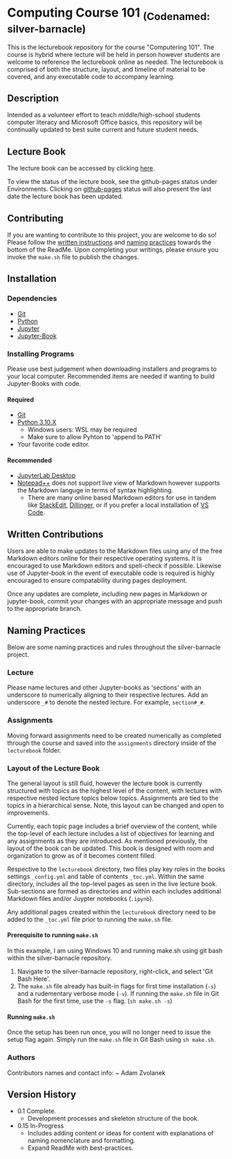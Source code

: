 # Computing Course 101 <sub>(Codenamed: silver-barnacle)</sub>

This is the lecturebook repository for the course "Computering 101". The course is hybrid where lecture will be held in person however students are welcome to reference the lecturebook online as needed. The lecturebook is comprised of both the structure, layout, and timeline of material to be covered, and any executable code to accompany learning.

## Description

Intended as a volunteer effort to teach middle/high-school students computer literacy and Microsoft Office basics, this repository will be continually updated to best suite current and future student needs.

## Lecture Book

The lecture book can be accessed by clicking [here](https://adamzvolanek.github.io/silver-barnacle/).

To view the status of the lecture book, see the github-pages status under Environments. Clicking on [github-pages](https://github.com/adamzvolanek/silver-barnacle/deployments/activity_log?environment=github-pages) status will also present the last date the lecture book has been updated.

## Contributing

If you are wanting to contribute to this project, you are welcome to do so! Please follow the [written instructions](#written-contributions) and [naming practices](#naming-practices) towards the bottom of the ReadMe. Upon completing your writings, please ensure you invoke the `make.sh` file to publish the changes.

## Installation

### Dependencies

* [Git](https://git-scm.com)
* [Python](https://www.python.org)
* [Jupyter](https://jupyter.org/)
* [Jupyter-Book](https://jupyterbook.org/en/stable/intro.html)

### Installing Programs

Please use best judgement when downloading installers and programs to your local computer. Recommended items are needed if wanting to build Jupyter-Books with code.

#### Required

* [Git](https://git-scm.com/book/en/v2/Getting-Started-Installing-Git)
* [Python 3.10.X](https://www.python.org/downloads/)
  * Windows users: WSL may be required
  * Make sure to allow Pyhton to 'append to PATH'
* Your favorite code editor.

#### Recommended

* [JupyterLab Desktop](https://github.com/jupyterlab/jupyterlab-desktop)
* [Notepad++](https://notepad-plus-plus.org/) does not support live view of Markdown however supports the Markdown languge in terms of syntax highlighting.
  * There are many online based Markdown editors for use in tandem like [StackEdit](https://stackedit.io/), [Dillinger](https://dillinger.io/), or if you prefer a local installation of [VS Code](https://code.visualstudio.com/).

## Written Contributions

Users are able to make updates to the Markdown files using any of the free Markdown editors online for their respective operating systems. It is encouraged to use Markdown editors and spell-check if possible. Likewise use of Jupyter-book in the event of executable code is required is highly encouraged to ensure compatability during pages deployment.

Once any updates are complete, including new pages in Markdown or jupyter-book, commit your changes with an appropriate message and push to the appropriate branch.

## Naming Practices

Below are some naming practices and rules throughout the silver-barnacle project.

### Lecture

Please name lectures and other Jupyter-books as 'sections' with an underscore to numerically aligning to their respective lectures. Add an underscore `_#` to denote the nested lecture. For example, `section#_#`.

### Assignments

Moving forward assignments need to be created numerically as completed through the course and saved into the `assignments` directory inside of the `lecturebook` folder.

### Layout of the Lecture Book

The general layout is still fluid, however the lecture book is currently structured with topics as the highest level of the content, with lectures with respective nested lecture topics below topics. Assignments are tied to the topics in a hierarchical sense. Note, this layout can be changed and open to improvements.

Currently, each topic page includes a brief overview of the content, while the top-level of each lecture includes a list of objectives for learning and any assignments as they are introduced. As mentioned previously, the layout of the book can be updated. This book is designed with room and organization to grow as of it becomes content filled.

Respective to the `lecturebook` directory, two files play key roles in the books settings `_config.yml` and table of contents `_toc.yml`. Within the same directory, includes all the top-level pages as seen in the live lecture book. Sub-sections are formed as directories and within each includes additional Markdown files and/or Juypter notebooks (`.ipynb`). 

Any additional pages created within the `lecturebook` directory need to be added to the `_toc.yml` file prior to running the `make.sh` file.

#### Prerequisite to running `make.sh`

In this example, I am using Windows 10 and running make.sh using git bash within the silver-barnacle repository.
1. Navigate to the silver-barnacle repository, right-click, and select 'Git Bash Here'.
2. The `make.sh` file already has built-in flags for first time installation (`-s`) and a rudementary verbose mode (`-v`). If running the `make.sh` file in Git Bash for the first time, use the `-s` flag. (`sh make.sh -s`)

#### Running `make.sh`

Once the setup has been run once, you will no longer need to issue the setup flag again. Simply run the `make.sh` file in Git Bash using `sh make.sh`.

### Authors

Contributors names and contact info:
~ Adam Zvolanek

## Version History

* 0.1 Complete.
  * Development processes and skeleton structure of the book.
* 0.15 In-Progress
  * Includes adding content or ideas for content with explanations of naming nomenclature and formatting.
  * Expand ReadMe with best-practices.
  
